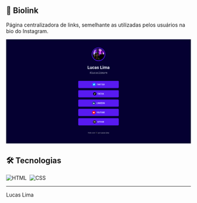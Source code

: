 <br>

## 🚀 Biolink

Página centralizadora de links, semelhante as utilizadas pelos usuários na bio do Instagram.

<img alt="biolink" src=".github/preview.png">

## 🛠 Tecnologias

![HTML](https://img.shields.io/badge/-HTML-05122A?style=flat&logo=HTML5)&nbsp;
![CSS](https://img.shields.io/badge/-CSS-05122A?style=flat&logo=CSS3&logoColor=1572B6)&nbsp;

---
Lucas Lima